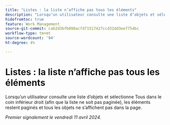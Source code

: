 ```yaml
---
title: "Listes : la liste n’affiche pas tous les éléments"
description: "Lorsqu’un utilisateur consulte une liste d’objets et sélectionne Tous dans le coin inférieur droit (afin que la liste ne soit pas paginée), les éléments restent paginés et tous les objets ne s’affichent pas dans la page."
hidefromtoc: true
feature: Work Management
source-git-commit: ca62d3bfb098acfd71517427ccd32dd3ee7754bc
workflow-type: tm+mt
source-wordcount: '94'
ht-degree: 4%

---
```



# Listes : la liste n’affiche pas tous les éléments

Lorsqu’un utilisateur consulte une liste d’objets et sélectionne Tous dans le coin inférieur droit (afin que la liste ne soit pas paginée), les éléments restent paginés et tous les objets ne s’affichent pas dans la page.

_Premier signalement le vendredi 11 avril 2024._
